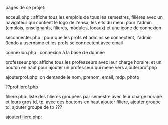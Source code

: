 pages de ce projet: 

acceuil.php : affiche tous les emplois de tous les semestres, filières avec un navigateur qui contient le logo de l'ensa, les elts du menu pour l'admin (emplois, enseignants, filieres, modules, locaux) et une icone de connexion

seconnecter.php : pour que les profs et admins se connectent, l'admin 3endo a username et les profs se connectent avec email

connexion.php : connexion à la base de donnée

professeur.php: affiche tous les professeurs avec leur charge horaire, et un bouton en haut pour ajouter un professeur qui mène vers ajouterprof.php

ajouterprof.php: on demande le nom, prenom, email, mdp, photo

??profilprof.php

filiere.php: liste des filières groupées par semestre avec leur charge horaire et leurs grps td, tp, avec des boutons en haut ajouter filiere, ajouter groupe td, ajouter groupe de tp ???

ajouterfiliere.php: 